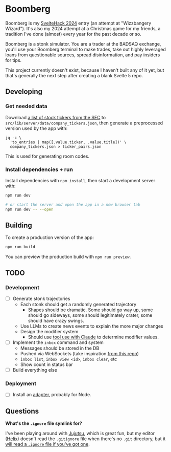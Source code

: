 # Boomberg

Boomberg is my [SvelteHack 2024](https://hack.sveltesociety.dev/2024) entry (an attempt at "Wizzbangery Wizard"). It's also my 2024 attempt at a Christmas game for my friends, a tradition I've done (almost) every year for the past decade or so.

Boomberg is a stonk simulator. You are a trader at the BADSAQ exchange, you'll use your Boomberg terminal to make trades, take out highly leveraged loans from questionable sources, spread disinformation, and pay insiders for tips.

This project currently doesn't exist, because I haven't built any of it yet, but that's generally the next step after creating a blank Svelte 5 repo.

## Developing

### Get needed data

Download [a list of stock tickers from the SEC](https://www.sec.gov/files/company_tickers.json) to `src/lib/server/data/company_tickers.json`, then generate a preprocessed version used by the app with:

```
jq -c \
  'to_entries | map([.value.ticker, .value.title])' \
  company_tickers.json > ticker_pairs.json
```

This is used for generating room codes.

### Install dependencies + run

Install dependencies with `npm install`, then start a development server with:

```bash
npm run dev

# or start the server and open the app in a new browser tab
npm run dev -- --open
```

## Building

To create a production version of the app:

```bash
npm run build
```

You can preview the production build with `npm run preview`.

## TODO

### Development

- [ ] Generate stonk trajectories
  - Each stonk should get a randomly generated trajectory
    - Shapes should be dramatic. Some should go way up, some should go sideways, some should legitimately crater, some should have crazy swings.
  - Use LLMs to create news events to explain the more major changes
  - Design the modifier system
    - Should use [tool use with Claude](https://docs.anthropic.com/en/docs/build-with-claude/tool-use) to determine modifier values.
- [ ] Implement the `inbox` command and system
  - Messages should be stored in the DB
  - Pushed via WebSockets (take inspiration [from this repo](https://github.com/suhaildawood/SvelteKit-integrated-WebSocket/blob/main/src/hooks.server.ts))
  - `inbox list`, `inbox view <id>`, `inbox clear`, etc
  - Show count in status bar
- [ ] Build everything else

### Deployment

- [ ] Install an [adapter](https://svelte.dev/docs/kit/adapters), probably for Node.

## Questions

**What's the `.ignore` file symlink for?**

I've been playing around with [Jujutsu](https://github.com/martinvonz/jj), which is great fun, but my editor ([Helix](https://github.com/helix-editor/helix)) doesn't read the `.gitignore` file when there's no `.git` directory, but it [will read a `.ignore` file if you've got one](https://docs.helix-editor.com/editor.html#editorfile-picker-section).
